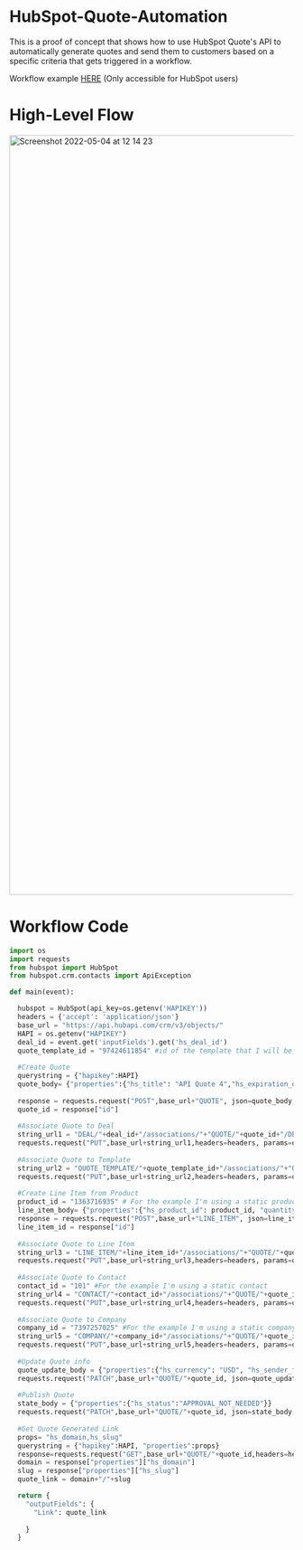 # HubSpot-Quote-Automation
This is a proof of concept that shows how to use HubSpot Quote's API to automatically generate quotes and send them to customers based on a specific criteria that gets triggered in a workflow.

Workflow example [HERE](https://app.hubspot.com/workflows/21005107/platform/flow/199719527/edit) (Only accessible for HubSpot users)

# High-Level Flow

<img width="1344" alt="Screenshot 2022-05-04 at 12 14 23" src="https://user-images.githubusercontent.com/15332386/166671546-63bd252b-2688-423f-b2ac-3f2a8ba8c68f.png">

# Workflow Code

```python
import os
import requests
from hubspot import HubSpot
from hubspot.crm.contacts import ApiException

def main(event):

  hubspot = HubSpot(api_key=os.getenv('HAPIKEY'))
  headers = {'accept': 'application/json'}
  base_url = "https://api.hubapi.com/crm/v3/objects/"
  HAPI = os.getenv("HAPIKEY")
  deal_id = event.get('inputFields').get('hs_deal_id')
  quote_template_id = "97424611854" #id of the template that I will be using in this example
  
  #Create Quote
  querystring = {"hapikey":HAPI}
  quote_body= {"properties":{"hs_title": "API Quote 4","hs_expiration_date": "2023-02-22"}}
  
  response = requests.request("POST",base_url+"QUOTE", json=quote_body,headers=headers, params=querystring).json()
  quote_id = response["id"]
  
  #Associate Quote to Deal
  string_url1 = "DEAL/"+deal_id+"/associations/"+"QUOTE/"+quote_id+"/DEAL_TO_QUOTE"
  requests.request("PUT",base_url+string_url1,headers=headers, params=querystring)
  
  #Associate Quote to Template
  string_url2 = "QUOTE_TEMPLATE/"+quote_template_id+"/associations/"+"QUOTE/"+quote_id+"/QUOTE_TEMPLATE_TO_QUOTE"
  requests.request("PUT",base_url+string_url2,headers=headers, params=querystring)
  
  #Create Line Item from Product
  product_id = "1363716935" # For the example I'm using a static product to create my line item
  line_item_body= {"properties":{"hs_product_id": product_id, "quantity":1}}
  response = requests.request("POST",base_url+"LINE_ITEM", json=line_item_body,headers=headers, params=querystring).json()
  line_item_id = response["id"]
  
  #Associate Quote to Line Item
  string_url3 = "LINE_ITEM/"+line_item_id+"/associations/"+"QUOTE/"+quote_id+"/LINE_ITEM_TO_QUOTE"
  requests.request("PUT",base_url+string_url3,headers=headers, params=querystring)
  
  #Associate Quote to Contact
  contact_id = "101" #For the example I'm using a static contact
  string_url4 = "CONTACT/"+contact_id+"/associations/"+"QUOTE/"+quote_id+"/CONTACT_TO_QUOTE"
  requests.request("PUT",base_url+string_url4,headers=headers, params=querystring)
  
  #Associate Quote to Company
  company_id = "7397257025" #For the example I'm using a static company
  string_url5 = "COMPANY/"+company_id+"/associations/"+"QUOTE/"+quote_id+"/COMPANY_TO_QUOTE"
  requests.request("PUT",base_url+string_url5,headers=headers, params=querystring)
  
  #Update Quote info
  quote_update_body = {"properties":{"hs_currency": "USD", "hs_sender_firstname": "Khalil", "hs_sender_lastname": "Faraj", "hs_sender_email": "kfaraj@hubspot.com"}}
  requests.request("PATCH",base_url+"QUOTE/"+quote_id, json=quote_update_body,headers=headers, params=querystring)
  
  #Publish Quote
  state_body = {"properties":{"hs_status":"APPROVAL_NOT_NEEDED"}}
  requests.request("PATCH",base_url+"QUOTE/"+quote_id, json=state_body,headers=headers, params=querystring)
  
  #Get Quote Generated Link
  props= "hs_domain,hs_slug"
  querystring = {"hapikey":HAPI, "properties":props}
  response=requests.request("GET",base_url+"QUOTE/"+quote_id,headers=headers, params=querystring).json()
  domain = response["properties"]["hs_domain"]
  slug = response["properties"]["hs_slug"]
  quote_link = domain+"/"+slug

  return {
    "outputFields": {
      "Link": quote_link
     
    }
  }
```
